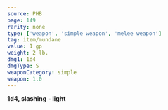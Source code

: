 ```yaml
---
source: PHB
page: 149
rarity: none
type: ['weapon', 'simple weapon', 'melee weapon']
tag: item/mundane
value: 1 gp
weight: 2 lb.
dmg1: 1d4
dmgType: S
weaponCategory: simple
weapon: 1.0
---
```


**1d4, slashing - light**

